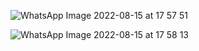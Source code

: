 ![WhatsApp Image 2022-08-15 at 17 57 51](https://user-images.githubusercontent.com/104745187/184717327-012fa5c5-9c50-41fb-9c4b-84d03ddb8d1f.jpeg)

![WhatsApp Image 2022-08-15 at 17 58 13](https://user-images.githubusercontent.com/104745187/184717349-48548c4f-36b0-4805-8fd3-133759740f61.jpeg)
